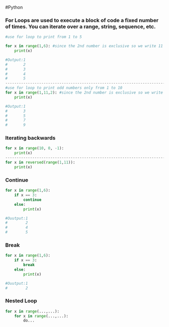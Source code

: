 #Python 
### For Loops are used to execute a block of code a fixed number of times. You can iterate over a range, string, sequence, etc.
```python
#use for loop to print from 1 to 5

for x in range(1,6): #since the 2nd number is exclusive so we write 11 
	print(x)

#Output:1
#       2
#       3
#       4
#       5
---------------------------------------------------------------------------------
#use for loop to print odd numbers only from 1 to 10
for x in range(1,11,2): #since the 2nd number is exclusive so we write 11 
	print(x)

#Output:1
#       3
#       5
#       7
#       9
```

### Iterating backwards
```python
for x in range(10, 0, -1):
	print(x)
---------------------------------------------------------------------------------
for x in reversed(range(1,11)): 
	print(x)
```

### Continue
```python
for x in range(1,6):
	if x == 3:
		continue
	else:
		print(x)

#Ouutput:1
#        2
#        4
#        5
```

### Break
```python
for x in range(1,6):
	if x == 3:
		break
	else:
		print(x)

#Ouutput:1
#        2
```

### Nested Loop
```Python
for x in range(...,...): 
	for x in range(...,...): 
		do...
```